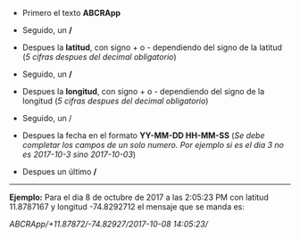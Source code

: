 * Primero el texto **ABCRApp**

* Seguido, un **/**

* Despues la **latitud**, con signo + o - dependiendo del signo de la latitud (*5 cifras despues del decimal obligatorio*)
		
* Seguido, un **/**

* Despues la **longitud**, con signo + o - dependiendo del signo de la longitud (*5 cifras despues del decimal obligatorio*)

* Seguido, un /

* Despues la fecha en el formato **YY-MM-DD HH-MM-SS** (*Se debe completar los campos de un solo numero. Por ejemplo si es el dia 3 no es 2017-10-3 sino 2017-10-03*)

* Despues un último **/**

---

**Ejemplo:** Para el dia 8 de octubre de 2017 a las 2:05:23 PM con latitud 11.8787167 y longitud -74.8292712 el mensaje que se manda es:

*ABCRApp/+11.87872/-74.82927/2017-10-08 14:05:23/*

